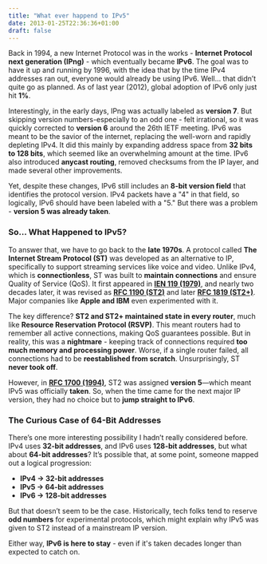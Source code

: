 ```yaml
---
title: "What ever happend to IPv5"
date: 2013-01-25T22:36:36+01:00
draft: false
---
```


Back in 1994, a new Internet Protocol was in the works - **Internet Protocol next generation (IPng)** - which eventually became **IPv6**. The goal was to have it up and running by 1996, with the idea that by the time IPv4 addresses ran out, everyone would already be using IPv6. Well… that didn’t quite go as planned. As of last year (2012), global adoption of IPv6 only just hit **1%**.

Interestingly, in the early days, IPng was actually labeled as **version 7**. But skipping version numbers-especially to an odd one - felt irrational, so it was quickly corrected to **version 6** around the 26th IETF meeting. IPv6 was meant to be the savior of the internet, replacing the well-worn and rapidly depleting IPv4. It did this mainly by expanding address space from **32 bits to 128 bits**, which seemed like an overwhelming amount at the time. IPv6 also introduced **anycast routing**, removed checksums from the IP layer, and made several other improvements.

Yet, despite these changes, IPv6 still includes an **8-bit version field** that identifies the protocol version. IPv4 packets have a "4" in that field, so logically, IPv6 should have been labeled with a "5." But there was a problem - **version 5 was already taken**.

### So… What Happened to IPv5?  

To answer that, we have to go back to the **late 1970s**. A protocol called **The Internet Stream Protocol (ST)** was developed as an alternative to IP, specifically to support streaming services like voice and video. Unlike IPv4, which is **connectionless**, ST was built to **maintain connections** and ensure Quality of Service (QoS). It first appeared in **[IEN 119 (1979)](https://www.rfc-editor.org/ien/ien119.txt)**, and nearly two decades later, it was revised as **[RFC 1190 (ST2)](https://datatracker.ietf.org/doc/html/rfc1190)** and later **[RFC 1819 (ST2+)](https://datatracker.ietf.org/doc/html/rfc1819)**. Major companies like **Apple and IBM** even experimented with it.  

The key difference? **ST2 and ST2+ maintained state in every router**, much like **Resource Reservation Protocol (RSVP)**. This meant routers had to remember all active connections, making QoS guarantees possible. But in reality, this was a **nightmare** - keeping track of connections required **too much memory and processing power**. Worse, if a single router failed, all connections had to be **reestablished from scratch**. Unsurprisingly, ST **never took off**.

However, in **[RFC 1700 (1994)](https://datatracker.ietf.org/doc/html/rfc1700)**, ST2 was assigned **version 5**—which meant IPv5 was officially **taken**. So, when the time came for the next major IP version, they had no choice but to **jump straight to IPv6**.  

### The Curious Case of 64-Bit Addresses  

There’s one more interesting possibility I hadn’t really considered before. IPv4 uses **32-bit addresses**, and IPv6 uses **128-bit addresses**, but what about **64-bit addresses**? It’s possible that, at some point, someone mapped out a logical progression:  

- **IPv4 → 32-bit addresses**  
- **IPv5 → 64-bit addresses**  
- **IPv6 → 128-bit addresses**  

But that doesn’t seem to be the case. Historically, tech folks tend to reserve **odd numbers** for experimental protocols, which might explain why IPv5 was given to ST2 instead of a mainstream IP version.  

Either way, **IPv6 is here to stay** - even if it's taken decades longer than expected to catch on.
